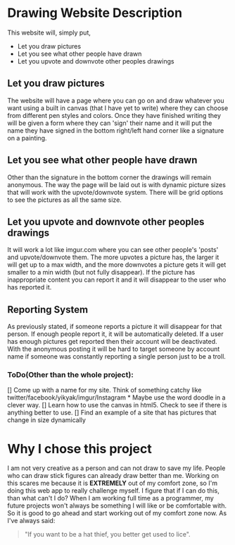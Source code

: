 # Drawing Website Description

This website will, simply put, 
* Let you draw pictures
* Let you see what other people have drawn
* Let you upvote and downvote other peoples drawings

## Let you draw pictures

The website will have a page where you can go on and draw whatever you want using a built in canvas (that I have yet to write) where they can choose from different pen styles and colors. Once they have finished writing they will be given a form where they can 'sign' their name and it will put the name they have signed in the bottom right/left hand corner like a signature on a painting.

## Let you see what other people have drawn

Other than the signature in the bottom corner the drawings will remain anonymous. The way the page will be laid out is with dynamic picture sizes that will work with the upvote/downvote system. There will be grid options to see the pictures as all the same size.

## Let you upvote and downvote other peoples drawings

It will work a lot like imgur.com where you can see other people's 'posts' and upvote/downvote them. The more upvotes a picture has, the larger it will get up to a max width, and the more downvotes a picture gets it will get smaller to a min width (but not fully disappear). If the picture has inappropriate content you can report it and it will disappear to the user who has reported it. 

## Reporting System

As previously stated, if someone reports a picture it will disappear for that person. If enough people report it, it will be automatically deleted. If a user has enough pictures get reported then their account will be deactivated. With the anonymous posting it will be hard to target someone by account name if someone was constantly reporting a single person just to be a troll. 

### ToDo(Other than the whole project):
[] Come up with a name for my site. Think of something catchy like twitter/facebook/yikyak/imgur/Instagram
	* Maybe use the word doodle in a clever way.
[] Learn how to use the canvas in html5. Check to see if there is anything better to use.
[] Find an example of a site that has pictures that change in size dynamically

# Why I chose this project

I am not very creative as a person and can not draw to save my life. People who can draw stick figures can already draw better than me. Working on this scares me because it is **EXTREMELY** out of my comfort zone, so I'm doing this web app to really challenge myself. I figure that if I can do this, than what can't I do? When I am working full time as a programmer, my future projects won't always be something I will like or be comfortable with. So it is good to go ahead and start working out of my comfort zone now. As I've always said:
>"If you want to be a hat thief, 
>you better get used to lice".